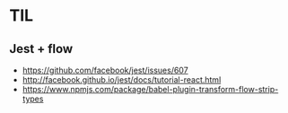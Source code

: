 # TIL

## Jest + flow

- https://github.com/facebook/jest/issues/607
- http://facebook.github.io/jest/docs/tutorial-react.html
- https://www.npmjs.com/package/babel-plugin-transform-flow-strip-types
